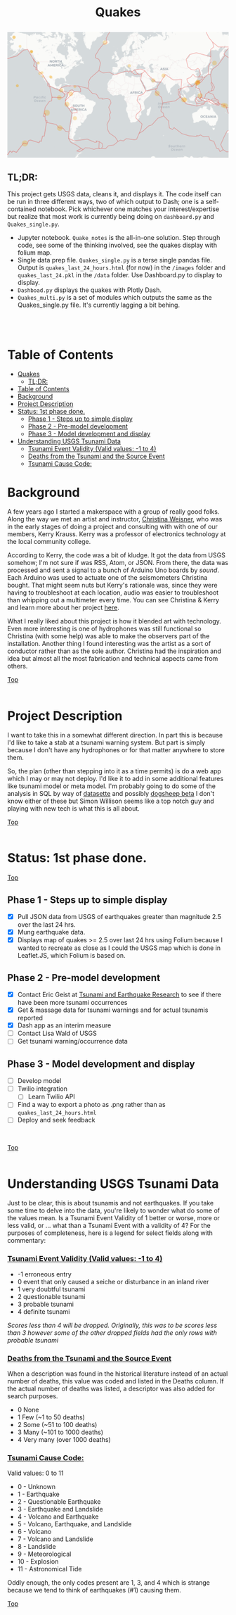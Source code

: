 #  <p align="center">Quakes</p>

![earthquakes >2.5 ](images/updated_events.png)

## TL;DR:
This project gets USGS data, cleans it, and displays it. The code itself can be run in three different ways, two of which output to Dash; one is a self-contained notebook. Pick whichever one matches your interest/expertise but realize that most work is currently being doing on `dashboard.py` and `Quakes_single.py`.<br>
 * Jupyter notebook. `Quake_notes` is the all-in-one solution. Step through code, see some of the thinking involved, see the quakes display with folium map.
 * Single data prep file. `Quakes_single.py` is a terse single pandas file. Output is `quakes_last_24_hours.html` (for now) in the `/images`
folder and `quakes_last_24.pkl` in the `/data` folder. Use Dashboard.py to display to display.
 * `Dashboad.py` displays the quakes with Plotly Dash.
 * `Quakes_multi.py` is a set of modules which outputs the same as the Quakes_single.py file. It's currently lagging a bit behing.

<br><br>

# Table of Contents
- [Quakes](#quakes)
  - [TL;DR:](#tldr)
- [Table of Contents](#table-of-contents)
- [Background](#background)
- [Project Description](#project-description)
- [Status: 1st phase done.](#status-1st-phase-done)
  - [Phase 1 - Steps up to simple display](#phase-1---steps-up-to-simple-display)
  - [Phase 2 -  Pre-model development](#phase-2----pre-model-development)
  - [Phase 3 - Model development and display](#phase-3---model-development-and-display)
- [Understanding USGS Tsunami Data](#understanding-usgs-tsunami-data)
    - [Tsunami Event Validity (Valid values: -1 to 4)](#tsunami-event-validity-valid-values--1-to-4)
    - [Deaths from the Tsunami and the Source Event](#deaths-from-the-tsunami-and-the-source-event)
    - [Tsunami Cause Code: ](#tsunami-cause-code-)

 
# Background 
A few years ago I started a makerspace with a group of really good folks. Along the way we met an artist and instructor, [Christina Weisner](https://www.christinaweisner.com/about), who was in the early stages of doing a project and consulting with with one of our members, Kerry Krauss. Kerry was a professor of electronics technology at the local community college.

According to Kerry, the code was a bit of kludge. It got the data from USGS somehow; I'm not sure if was RSS, Atom, or JSON. From there, the data was processed and sent a signal to a bunch of Arduino Uno boards by *sound*. Each Arduino was used to actuate one of the seismometers Christina bought. That might seem nuts but Kerry's rationale was, since they were having to troubleshoot at each location, audio was easier to troubleshoot than whipping out a multimeter every time. You can see Christina & Kerry and learn more about her project [here](https://www.youtube.com/embed/uK_es620K0w).

What I really liked about this project is how it blended art with technology. Even more interesting is one of hydrophones was still functional so Christina (with some help) was able to make the observers part of the installation. Another thing I found interesting was the artist as a sort of conductor rather than as the sole author. Christina had the inspiration and idea but almost all the most fabrication and technical aspects came from others. 

[Top ](#table-of-contents)
<br><br>

# Project Description
I want to take this in a somewhat different direction. In part this is because I'd like to take a stab at a tsunami warning system. But part is simply because I don't have any hydrophones or for that matter anywhere to store them.

So, the plan (other than stepping into it as a time permits) is do a web app which I may or may not deploy. I'd like it to add in some additional features like tsunami model or meta model. I'm probably going to do some of the analysis in SQL by way of [datasette](https://datasette.io/) and possibly [dogsheep beta](https://dogsheep.github.io/) I don't know either of these but Simon Willison seems like a top notch guy and playing with new tech is what this is all about.

[Top ](#table-of-contents)
<br><br>

# Status: 1st phase done.
[Top ](#table-of-contents)
<br>
## Phase 1 - Steps up to simple display
 - [x] Pull JSON data from USGS of earthquakes greater than magnitude 2.5 over the last 24 hrs. 
 - [x] Mung earthquake data.
 - [x] Displays map of quakes >= 2.5 over last 24 hrs using Folium because I wanted to recreate as close as I could the USGS map which is done in Leaflet.JS, which Folium is based on. 

## Phase 2 -  Pre-model development
- [x] Contact Eric Geist at [Tsunami and Earthquake Research](https://www.usgs.gov/centers/pcmsc/science/tsunami-and-earthquake-research?qt-science_center_objects=0#qt-science_center_objects) to see if there have been more tsunami occurrences
- [x] Get & massage data for tsunami warnings and for actual tsunamis reported
- [x] Dash app as an interim measure
- [ ] Contact Lisa Wald of USGS
- [ ] Get tsunami warning/occurrence data

## Phase 3 - Model development and display
- [ ] Develop model
- [ ] Twilio integration
  - [ ] Learn Twilio API
- [ ] Find a way to export a photo as .png rather than as `quakes_last_24_hours.html`
- [ ] Deploy and seek feedback
  
<br>

[Top ](#table-of-contents)
<br><br>


# Understanding USGS Tsunami Data
Just to be clear, this is about tsunamis and not earthquakes. If you take some time to delve into the data, you're likely to wonder what do some of the values mean. Is a Tsunami Event Validity of 1 better or worse, more or less valid, or ... what than a Tsunami Event with a validity of 4? For the purposes of completeness, here is a legend for select fields along with commentary:

### <u>Tsunami Event Validity (Valid values: -1 to 4)</u>
 - -1	erroneous entry
 - 0	event that only caused a seiche or disturbance in an inland river
 - 1	very doubtful tsunami
 - 2	questionable tsunami
 - 3	probable tsunami
 - 4	definite tsunami

*Scores less than 4 will be dropped. Originally, this was to be scores less than 3 however some of the other dropped fields had the only rows with probable tsunami* 

### <u>Deaths from the Tsunami and the Source Event</u>
When a description was found in the historical literature instead of an actual number of deaths, this value was coded and listed in the Deaths column. If the actual number of deaths was listed, a descriptor was also added for search purposes.
 - 0	None
 - 1	Few (~1 to 50 deaths)
 - 2	Some (~51 to 100 deaths)
 - 3	Many (~101 to 1000 deaths)
 - 4	Very many (over 1000 deaths)

### <u>Tsunami Cause Code:</u> <br>
Valid values: 0 to 11
 - 0  - 	Unknown
 - 1  - 	Earthquake
 - 2  - 	Questionable Earthquake
 - 3  - 	Earthquake and Landslide
 - 4  - 	Volcano and Earthquake
 - 5  - 	Volcano, Earthquake, and Landslide
 - 6  - 	Volcano
 - 7  - 	Volcano and Landslide
 - 8  - 	Landslide
 - 9  - 	Meteorological
 - 10 - 	Explosion
 - 11 - 	Astronomical Tide

 Oddly enough, the only codes present are 1, 3, and 4 which is strange because we tend to think of earthquakes (#1) causing them.

[Top ](#table-of-contents)

